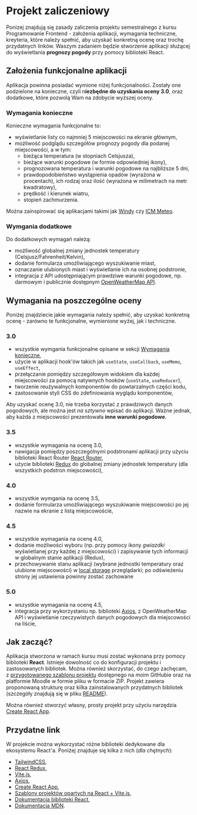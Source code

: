 # Projekt zaliczeniowy

Ponizej znajdują się zasady zaliczenia projektu semestralnego z kursu Programowanie Frontend - założenia aplikacji, wymagania techniczne, kreyteria, które należy spełnić, aby uzyskać konkretną ocenę oraz trochę przydatnych linków. Waszym zadaniem będzie stworzenie aplikacji służącej do wyświetlania **prognozy pogody** przy pomocy biblioteki React.

## Założenia funkcjonalne aplikacji

Aplikacja powinna posiadać wymione niżej funkcjonalności. Zostały one podzielone na konieczne, czyli n**iezbędne do uzyskania oceny 3.0**, oraz dodatkowe, które pozwolą Wam na zdobycie wyższej oceny. 

### Wymagania konieczne

Konieczne wymagania funkcjonalne to:

* wyświetlanie listy co najmniej 5 miejscowości na ekranie głównym,
* możliwość podglądu szczegółów prognozy pogody dla podanej miejscowości, a w tym:
  * bieżąca temperatura (w stopniach Celsjusza),
  * bieżące warunki pogodowe (w formie odpowiedniej ikony),
  * prognozowana temperatura i warunki pogodowe na najbliższe 5 dni,
  * prawdopodobieństwo wystąpienia opadów (wyrażona w procentach), ich rodzaj oraz ilość (wyrażona w milimetrach na metr kwadratowy),
  * prędkość i kierunek wiatru,
  * stopień zachmurzenia.

Można zainspirować się aplikacjami takimi jak [Windy](https://www.windy.com/) czy [ICM Meteo](https://www.meteo.pl/). 

### Wymgania dodatkowe

Do dodatkowych wymagań należą:

* możliwość globalnej zmiany jednostek temperatury (Celsjusz/Fahrenheit/Kelvin),
* dodanie formularza umożliwiającego wyszukiwanie miast,
* oznaczanie ulubionych miast i wyświetlanie ich na osobnej podstronie,
* integracja z API udostępniającym prawdziwe warunki pogodowe, np. darmowym i publicznie dostępnym [OpenWeatherMap API](https://openweathermap.org/api).

## Wymagania na poszczególne oceny

Poniżej znajdziecie jakie wymagania należy spełnić, aby uzyskać konkretną ocenę - zarówno te funkcjonalne, wymienione wyżej, jak i techniczne.

### 3.0

* wszystkie wymgania funkcjonalne opisane w sekcji [Wymagania konieczne](#wymagania-konieczne),
* użycie w aplikacji hook'ów takich jak `useState`, `useCallback`, `useMemo`, `useEffect`,
* przełączanie pomiędzy szczegółowym widokiem dla każdej miejscowości za pomocą natywnych hooków (`useState`, `useReducer`),
* tworzenie reużywalnych komponentów do powtarzalnych części kodu,
* zastosowanie styli CSS do zdefiniowania wyglądu komponentów,

Aby uzyskać ocenę 3.0, nie trzeba korzystać z prawdziwych danych pogodowych, ale można jest *na sztywno* wpisać do aplikacji. Ważne jednak, aby każda z miejscowości prezentowała **inne warunki pogodowe**.

### 3.5

* wszystkie wymagania na ocenę 3.0,
* nawigacja pomiędzy poszczególnymi podstronami aplikacji przy użyciu biblioteki React Router [React Router](https://reactrouter.com/en/main),
* użycie biblioteki [Redux](https://react-redux.js.org/) do globalnej zmiany jednostek temperatury (dla wszystkich podstron miejscowości),

### 4.0

* wszystkie wymgania na ocenę 3.5,
* dodanie formularza umożliwiającego wyszukiwanie miejscowości po jej nazwie na ekranie z listą miejscowoście,

### 4.5

* wszystkie wymagania na ocenę 4.0,
* dodanie możliwości wyboru (np. przy pomocy ikony *gwiazdki* wyświetlanej przy każdej z miejscowości) i zapisywanie tych informacji w globalnym stanie aplikacji (Redux),
* przechowywanie stanu aplikacji (wybrane jednostki temperatury oraz ulubione miejscowości) w [local storage](https://developer.mozilla.org/en-US/docs/Web/API/Window/localStorage) przeglądarki; po odświeżeniu strony jej ustawienia powinny zostać zachowane

### 5.0

* wszystkie wymagania na ocenę 4.5,
* integracja przy wykorzystaniu np. biblioteki [Axios](https://github.com/axios/axios), z OpenWeatherMap API i wyświetlanie rzeczywistych danych pogodowych dla miejscowości na liście,


## Jak zacząć?

Aplikacja stworzona w ramach kursu musi zostać wykonana przy pomocy biblioteki **React**. Istnieje dowolność co do konfiguracji projektu i zastosowanych bibliotek. Można również skorzystać, do czego zachęcam, z [przygotowanego szablonu projektu](https://github.com/JakubGogola-IDENTT/dsw-frontend-autumn-2024) dostępnego na moim GitHubie oraz na platformie Moodle w formie pliku w formacie ZIP. Projekt zawiera proponowaną strukturę oraz kilka zainstalowanych przydatnych bibliotek (szczegóły znajdują się w pliku [README](https://github.com/JakubGogola-IDENTT/dsw-frontend-autumn-2024/blob/main/README.md)).

Można również stworzyć własny, prosty projekt przy użyciu narzędzia [Create React App](https://create-react-app.dev/docs/getting-started).

## Przydatne link

W projekcie można wykorzystać różne biblioteki dedykowane dla ekosystemu React'a. Poniżej znajduje się kilka z nich (*dla chętnych*):

* [TailwindCSS](https://tailwindcss.com/),
* [React Redux](https://react-redux.js.org/),
* [Vite.js](https://vite.dev/guide/),
* [Axios](https://github.com/axios/axios),
* [Create React App](https://create-react-app.dev/),
* [Szablony projektów opartych na React + Vite.js](https://github.com/vitejs/awesome-vite?tab=readme-ov-file#react),
* [Dokumentacja biblioteki React](https://react.dev/),
* [Dokumentacja MDN](https://developer.mozilla.org/en-US/).
